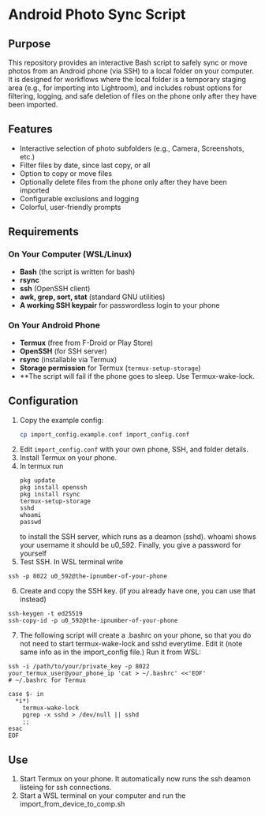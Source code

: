 # Android Photo Sync Script

## Purpose

This repository provides an interactive Bash script to safely sync or move photos from an Android phone (via SSH) to a local folder on your computer.  
It is designed for workflows where the local folder is a temporary staging area (e.g., for importing into Lightroom), and includes robust options for filtering, logging, and safe deletion of files on the phone only after they have been imported.

## Features

- Interactive selection of photo subfolders (e.g., Camera, Screenshots, etc.)
- Filter files by date, since last copy, or all
- Option to copy or move files
- Optionally delete files from the phone only after they have been imported
- Configurable exclusions and logging
- Colorful, user-friendly prompts

## Requirements

### On Your Computer (WSL/Linux)
- **Bash** (the script is written for bash)
- **rsync**
- **ssh** (OpenSSH client)
- **awk, grep, sort, stat** (standard GNU utilities)
- **A working SSH keypair** for passwordless login to your phone

### On Your Android Phone
- **Termux** (free from F-Droid or Play Store)
- **OpenSSH** (for SSH server)
- **rsync** (installable via Termux)
- **Storage permission** for Termux (`termux-setup-storage`)
- **The script will fail if the phone goes to sleep. Use Termux-wake-lock.


## Configuration

1. Copy the example config:
   ```sh
   cp import_config.example.conf import_config.conf
   ```
2. Edit `import_config.conf` with your own phone, SSH, and folder details.
3. Install Termux on your phone.
4. In termux run
   ```
   pkg update
   pkg install openssh
   pkg install rsync
   termux-setup-storage
   sshd
   whoami
   passwd
   ```
    to install the SSH server, which runs as a deamon (sshd). whoami shows your username it should be u0_592. Finally, you give a password for yourself
5. Test SSH. In WSL terminal write
~~~
ssh -p 8022 u0_592@the-ipnumber-of-your-phone
~~~
6. Create and copy the SSH key.  (if you already have one, you can use that instead)
~~~
ssh-keygen -t ed25519
ssh-copy-id -p u0_592@the-ipnumber-of-your-phone
~~~
7. The following script will create a .bashrc on your phone, so that you do not need to start termux-wake-lock and sshd everytime. Edit it (note same info as in the import_config file.) Run it from WSL:
~~~
ssh -i /path/to/your/private_key -p 8022 your_termux_user@your_phone_ip 'cat > ~/.bashrc' <<'EOF'
# ~/.bashrc for Termux

case $- in
  *i*)
    termux-wake-lock
    pgrep -x sshd > /dev/null || sshd
    ;;
esac
EOF
~~~ 

## Use
1. Start Termux on your phone. It automatically now runs the ssh deamon listeing for ssh connections.
2. Start a WSL terminal on your computer and run the import_from_device_to_comp.sh
